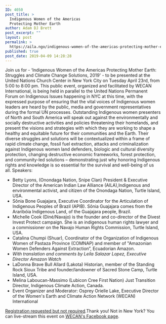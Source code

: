 ```yaml
---
ID: 4050
post_title: >
  Indigenous Women of the Americas
  Protecting Mother Earth
author: Adam DJ Brett
post_excerpt: ""
layout: post
permalink: >
  https://aila.ngo/indigenous-women-of-the-americas-protecting-mother-earth/
published: true
post_date: 2019-04-09 14:28:28
---
```

Join us for - ‘Indigenous Women of the Americas Protecting Mother Earth: Struggles and Climate Change Solutions, 2019' - to be presented at the United Nations Church Center in New York City on Tuesday April 23rd, from 5:00 to 8:00 pm. This public event, organized and facilitated by WECAN International, is being held in parallel to the United Nations Permanent Forum on Indigenous Issues happening in NYC at this time, with the expressed purpose of ensuring that the vital voices of Indigenous women leaders are heard by the public, media and government representatives during the formal UN processes. Outstanding Indigenous women presenters of North and South America will speak out against the environmentally and socially destructive activities and policies threatening their homelands, and present the visions and strategies with which they are working to shape a healthy and equitable future for their communities and the Earth. Their diverse struggles and solutions will be contextualized within a frame of rapid climate change, fossil fuel extraction, attacks and criminalization against Indigenous women land defenders, biologic and cultural diversity protection, changing destructive economic frameworks, forest protection, and community-led solutions – demonstrating just why honoring Indigenous rights and knowledge is so essential for the survival and well-being of us all. Speakers:

*   Betty Lyons, (Onondaga Nation, Snipe Clan) President & Executive Director of the American Indian Law Alliance (AILA),Indigenous and environmental activist, and citizen of the Onondaga Nation, Turtle Island, USA.
*   Sônia Bone Guajajara, Executive Coordinator for the Articulation of Indigenous Peoples of Brazil (APIB). Sônia Guajajara comes from the Araribóia Indigenous Land, of the Guajajara people, Brazil.
*   Michelle Cook (Diné/Navajo) is the founder and co-director of the Divest Invest Protect campaign. She is an indigenous human rights lawyer and a commissioner on the Navajo Human Rights Commission, Turtle Island, USA.
*   Catalina Chumpi (Shuar), Coordinator of the Organization of Indigenous Women of Pastaza Province (COMNAP) and member of "Amazonian Women Defenders Against Extraction”, Ecuadorian Amazon.
* _With translation and comments by Leila Salazar Lopez, Executive Director Amazon Watch_
*   LaDonna Brave Bull Allard (Lakota) Historian, member of the Standing Rock Sioux Tribe and founder/landowner of Sacred Stone Camp, Turtle Island, USA.
*   Melina Laboucan-Massimo (Lubicon Cree First Nation) Just Transition Director, Indigenous Climate Action, Canada.
*   Event Organizer and Moderator: Osprey Orielle Lake, Executive Director of the Women's Earth and Climate Action Network (WECAN) International

[Registration requested but not required](https://www.eventbrite.com/e/indigenous-women-of-the-americas-protecting-mother-earth-2019-tickets-58654344724).Thank you! Not in New York? You can live-stream this event on [WECAN's Facebook page](https://www.facebook.com/WECAN.Intl/).
